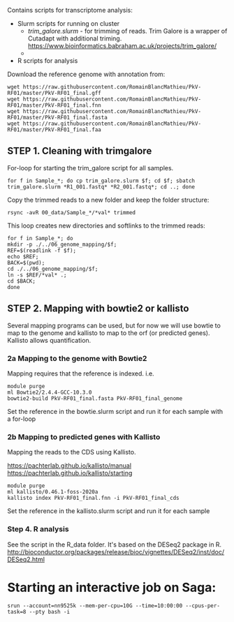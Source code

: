 Contains scripts for transcriptome analysis:
- Slurm scripts for running on cluster
  - *trim_galore.slurm* - for trimming of reads. Trim Galore is a wrapper of Cutadapt with additional triming. https://www.bioinformatics.babraham.ac.uk/projects/trim_galore/
  -
- R scripts for analysis

Download the reference genome with annotation from:
```
wget https://raw.githubusercontent.com/RomainBlancMathieu/PkV-RF01/master/PkV-RF01_final.gff
wget https://raw.githubusercontent.com/RomainBlancMathieu/PkV-RF01/master/PkV-RF01_final.fnn
wget https://raw.githubusercontent.com/RomainBlancMathieu/PkV-RF01/master/PkV-RF01_final.fasta
wget https://raw.githubusercontent.com/RomainBlancMathieu/PkV-RF01/master/PkV-RF01_final.faa
```

## STEP 1. Cleaning with trimgalore
For-loop for starting the trim_galore script for all samples.
```
for f in Sample_*; do cp trim_galore.slurm $f; cd $f; sbatch trim_galore.slurm *R1_001.fastq* *R2_001.fastq*; cd ..; done
```
Copy the trimmed reads to a new folder and keep the folder structure:
```
rsync -avR 00_data/Sample_*/*val* trimmed
```

This loop creates new directories and softlinks to the trimmed reads:
```
for f in Sample_*; do
mkdir -p ./../06_genome_mapping/$f;
REF=$(readlink -f $f);
echo $REF;
BACK=$(pwd);
cd ./../06_genome_mapping/$f;
ln -s $REF/*val* .;
cd $BACK;
done
```

## STEP 2. Mapping with bowtie2 or kallisto
Several mapping programs can be used, but for now we will use bowtie to map to the genome and kallisto to map to the orf (or predicted genes). Kallisto allows quantification.

### 2a Mapping to the genome with Bowtie2
Mapping requires that the reference is indexed. i.e.
```
module purge
ml Bowtie2/2.4.4-GCC-10.3.0
bowtie2-build PkV-RF01_final.fasta PkV-RF01_final_genome
```
Set the reference in the bowtie.slurm script and run it for each sample with a for-loop

### 2b Mapping to predicted genes with Kallisto
Mapping the reads to the CDS using Kallisto.

https://pachterlab.github.io/kallisto/manual
https://pachterlab.github.io/kallisto/starting
```
module purge
ml kallisto/0.46.1-foss-2020a
kallisto index PkV-RF01_final.fnn -i PkV-RF01_final_cds
```
Set the reference in the kallisto.slurm script and run it for each sample


### Step 4. R analysis
See the script in the R_data folder. It's based on the DESeq2 package in R.
http://bioconductor.org/packages/release/bioc/vignettes/DESeq2/inst/doc/DESeq2.html


# Starting an interactive job on Saga:
```
srun --account=nn9525k --mem-per-cpu=10G --time=10:00:00 --cpus-per-task=8 --pty bash -i
```
